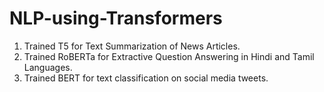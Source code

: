 # NLP-using-Transformers

1. Trained T5 for Text Summarization of News Articles.
2. Trained RoBERTa for Extractive Question Answering in Hindi and Tamil Languages.
3. Trained BERT for text classification on social media tweets.
